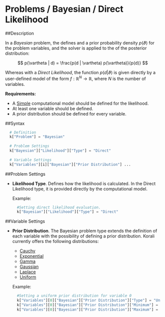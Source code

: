 # Problems / Bayesian / Direct Likelihood

##Description

In a *Bayesian* problem, the defines and a prior probability density $p(\vartheta)$ for the problem variables, and the solver is applied to the of the posterior distribution:

 $$ p(\vartheta | d) = \frac{p(d | \vartheta) p(\vartheta)}{p(d)} $$

Whereas with a *Direct Likelihood*, the function $p(d|\vartheta)$ is given directly by a user-defined model of the form $f:\mathbb{R}^N\rightarrow\mathbb{R}$, where $N$ is the number of variables.

**Requirements:**

+ A [Simple](/usage/models/simple) computational model should be defined for the likelihood.
+ At least one variable should be defined.
+ A prior distribution should be defined for every variable.

##Syntax
```python
  # Definition
  k["Problem"] = "Bayesian"
  
  # Problem Settings
  k["Bayesian"]["Likelihood"]["Type"] = "Direct"
	
  # Variable Settings
  k["Variables"][i]["Bayesian"]["Prior Distribution"] ...
```

##Problem Settings

- **Likelihood Type**. Defines how the likelihood is calculated. In the Direct Likelihood type, it is provided directly by the computational model.

	Example:
	```python
	  #Setting direct likelihood evaluation.
	  k["Bayesian"]["Likelihood"]["Type"] = "Direct"
	```
	
##Variable Settings

- **Prior Distribution**. The Bayesian problem type extends the definition of each variable with the possibility of defining a prior distribution. Korali currently offers the following distributions:

	- [Cauchy](/usage/distributions/#cauchy)
	- [Exponential](/usage/distributions/#exponential)
	- [Gamma](/usage/distributions/#gamma)
	- [Gaussian](/usage/distributions/#gaussian)
	- [Laplace](/usage/distributions/#laplace)
	- [Uniform](/usage/distributions/#uniform)

	Example:
	```python
	  #Setting a uniform prior distribution for variable 0
	  k["Variables"][0]["Bayesian"]["Prior Distribution"]["Type"] = "Uniform"
	  k["Variables"][0]["Bayesian"]["Prior Distribution"]["Minimum"] = -10.0
	  k["Variables"][0]["Bayesian"]["Prior Distribution"]["Maximum"] = +10.0
	```